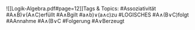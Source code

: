
![[Logik-Algebra.pdf#page=12]]Tags & Topics:
   #Assoziativität
   #A∧B)∨(A∧C)erfüllt
   #A∧Bgilt
   #a∧b)∨(a∧c)zu
   #LOGISCHES
   #A∧(B∨C)folgt
   #AAnnahme
   #A∧(B∨C
   #Folgerung
   #A∨Berzeugt